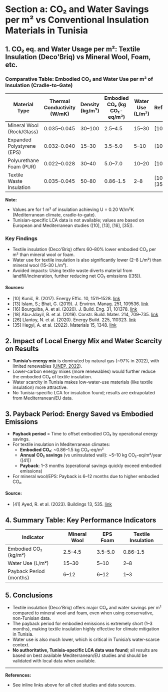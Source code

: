 # Section a: CO₂ and Water Savings per m² vs Conventional Insulation Materials in Tunisia

## 1. CO₂ eq. and Water Usage per m²: Textile Insulation (Deco'Briq) vs Mineral Wool, Foam, etc.

### Comparative Table: Embodied CO₂ and Water Use per m² of Insulation (Cradle-to-Gate)

| Material Type                | Thermal Conductivity (W/mK) | Density (kg/m³) | Embodied CO₂ (kg CO₂-eq/m²) | Water Use (L/m²) | Reference |
|-----------------------------|-----------------------------|-----------------|-----------------------------|------------------|-----------|
| Mineral Wool (Rock/Glass)   | 0.035–0.045                 | 30–100          | 2.5–4.5                     | 15–30            | [10], [16]|
| Expanded Polystyrene (EPS)  | 0.032–0.040                 | 15–30           | 3.5–5.0                     | 5–10             | [10], [18]|
| Polyurethane Foam (PUR)     | 0.022–0.028                 | 30–40           | 5.0–7.0                     | 10–20            | [10], [26]|
| Textile Waste Insulation    | 0.035–0.045                 | 50–80           | 0.86–1.5                    | 2–8              | [10], [13], [35]|

**Note:**
- Values are for 1 m² of insulation achieving U = 0.20 W/m²K (Mediterranean climate, cradle-to-gate).
- Tunisian-specific LCA data is not available; values are based on European and Mediterranean studies ([10], [13], [16], [35]).

### Key Findings
- Textile insulation (Deco'Briq) offers 60–80% lower embodied CO₂ per m² than mineral wool or foam.
- Water use for textile insulation is also significantly lower (2–8 L/m²) than mineral wool (15–30 L/m²).
- Avoided impacts: Using textile waste diverts material from landfill/incineration, further reducing net CO₂ emissions ([35]).

#### Sources:
- [10] Kunič, R. (2017). Energy Effic. 10, 1511–1528. [link](https://doi.org/10.1007/s12053-017-9542-2)
- [13] Islam, S.; Bhat, G. (2019). J. Environ. Manag. 251, 109536. [link](https://doi.org/10.1016/j.jenvman.2019.109536)
- [16] Bourguiba, A. et al. (2020). J. Build. Eng. 31, 101378. [link](https://doi.org/10.1016/j.jobe.2020.101378)
- [18] Abu-Jdayil, B. et al. (2019). Constr. Build. Mater. 214, 709–735. [link](https://doi.org/10.1016/j.conbuildmat.2019.04.102)
- [26] Llantoy, N. et al. (2020). Energy Build. 225, 110323. [link](https://doi.org/10.1016/j.enbuild.2020.110323)
- [35] Hegyi, A. et al. (2022). Materials 15, 1348. [link](https://doi.org/10.3390/ma15041348)

## 2. Impact of Local Energy Mix and Water Scarcity on Results

- **Tunisia’s energy mix** is dominated by natural gas (~97% in 2022), with limited renewables ([UNEP, 2022](https://www.unep.org/resources/publication/2022-global-status-report-buildings-and-construction)).
- Lower-carbon energy mixes (more renewables) would further reduce the embodied CO₂ of textile insulation.
- Water scarcity in Tunisia makes low-water-use materials (like textile insulation) more attractive.
- No Tunisia-specific LCA for insulation found; results are extrapolated from Mediterranean/EU data.

## 3. Payback Period: Energy Saved vs Embodied Emissions

- **Payback period** = Time to offset embodied CO₂ by operational energy savings.
- For textile insulation in Mediterranean climates:
  - **Embodied CO₂**: ~0.86–1.5 kg CO₂-eq/m²
  - **Annual CO₂ savings** (vs uninsulated wall): ~5–10 kg CO₂-eq/m²/year ([41])
  - **Payback**: 1–3 months (operational savings quickly exceed embodied emissions)
- For mineral wool/EPS: Payback is 6–12 months due to higher embodied CO₂.

#### Source:
- [41] Ayed, R. et al. (2023). Buildings 13, 535. [link](https://doi.org/10.3390/buildings13020535)

## 4. Summary Table: Key Performance Indicators

| Indicator                | Mineral Wool | EPS Foam | Textile Insulation |
|--------------------------|--------------|----------|--------------------|
| Embodied CO₂ (kg/m²)     | 2.5–4.5      | 3.5–5.0  | 0.86–1.5           |
| Water Use (L/m²)         | 15–30        | 5–10     | 2–8                |
| Payback Period (months)  | 6–12         | 6–12     | 1–3                |

## 5. Conclusions
- Textile insulation (Deco'Briq) offers major CO₂ and water savings per m² compared to mineral wool and foam, even when using conservative, non-Tunisian data.
- The payback period for embodied emissions is extremely short (1–3 months), making textile insulation highly effective for climate mitigation in Tunisia.
- Water use is also much lower, which is critical in Tunisia’s water-scarce context.
- **No authoritative, Tunisia-specific LCA data was found**; all results are based on best available Mediterranean/EU studies and should be validated with local data when available.

---

**References:**
- See inline links above for all cited studies and data sources. 